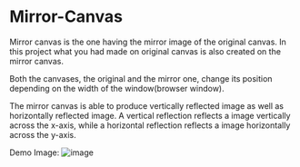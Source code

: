 # Mirror-Canvas
Mirror canvas is the one having the mirror image of the original canvas. 
In this project what you had made on original canvas is also created on the mirror canvas.

Both the canvases, the original and the mirror one, change its position depending on the width of the window(browser window). 

The mirror canvas is able to produce vertically reflected image as well as horizontally reflected image. A vertical reflection reflects a image vertically across the x-axis, while a horizontal reflection reflects a image horizontally across the y-axis.

Demo Image:
![image](https://user-images.githubusercontent.com/35723938/58941332-2ad72680-8799-11e9-8b1e-771bc2e411f4.png)
